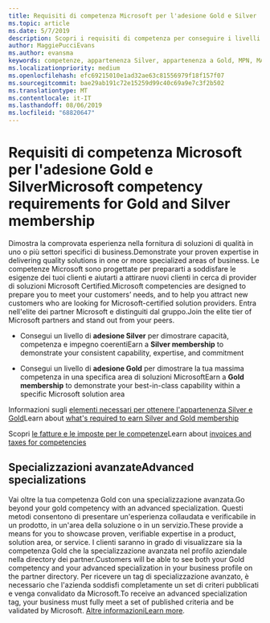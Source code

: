 ```yaml
---
title: Requisiti di competenza Microsoft per l'adesione Gold e Silver | Centro per i partner
ms.topic: article
ms.date: 5/7/2019
description: Scopri i requisiti di competenza per conseguire i livelli di adesione Gold e Silver.
author: MaggiePucciEvans
ms.author: evansma
keywords: competenze, appartenenza Silver, appartenenza a Gold, MPN, MAPS, competenza, Microsoft Partner Network, appartenenza alla rete, specializzazioni avanzate
ms.localizationpriority: medium
ms.openlocfilehash: efc69215010e1ad32ae63c81556979f18f157f07
ms.sourcegitcommit: bae29ab191c72e15259d99c40c69a9e7c3f2b502
ms.translationtype: MT
ms.contentlocale: it-IT
ms.lasthandoff: 08/06/2019
ms.locfileid: "68820647"
---
```

# <a name="microsoft-competency-requirements-for-gold-and-silver-membership"></a><span data-ttu-id="2dfee-104">Requisiti di competenza Microsoft per l'adesione Gold e Silver</span><span class="sxs-lookup"><span data-stu-id="2dfee-104">Microsoft competency requirements for Gold and Silver membership</span></span>


<span data-ttu-id="2dfee-105">Dimostra la comprovata esperienza nella fornitura di soluzioni di qualità in uno o più settori specifici di business.</span><span class="sxs-lookup"><span data-stu-id="2dfee-105">Demonstrate your proven expertise in delivering quality solutions in one or more specialized areas of business.</span></span> <span data-ttu-id="2dfee-106">Le competenze Microsoft sono progettate per prepararti a soddisfare le esigenze dei tuoi clienti e aiutarti a attirare nuovi clienti in cerca di provider di soluzioni Microsoft Certified.</span><span class="sxs-lookup"><span data-stu-id="2dfee-106">Microsoft competencies are designed to prepare you to meet your customers’ needs, and to help you attract new customers who are looking for Microsoft-certified solution providers.</span></span> <span data-ttu-id="2dfee-107">Entra nell'elite dei partner Microsoft e distinguiti dal gruppo.</span><span class="sxs-lookup"><span data-stu-id="2dfee-107">Join the elite tier of Microsoft partners and stand out from your peers.</span></span>

- <span data-ttu-id="2dfee-108">Consegui un livello di **adesione Silver** per dimostrare capacità, competenza e impegno coerenti</span><span class="sxs-lookup"><span data-stu-id="2dfee-108">Earn a **Silver membership** to demonstrate your consistent capability, expertise, and commitment</span></span>

- <span data-ttu-id="2dfee-109">Consegui un livello di **adesione Gold** per dimostrare la tua massima competenza in una specifica area di soluzioni Microsoft</span><span class="sxs-lookup"><span data-stu-id="2dfee-109">Earn a **Gold membership** to demonstrate your best-in-class capability within a specific Microsoft solution area</span></span>

<span data-ttu-id="2dfee-110">Informazioni sugli [elementi necessari per ottenere l'appartenenza Silver e Gold](https://partner.microsoft.com/membership/competencies)</span><span class="sxs-lookup"><span data-stu-id="2dfee-110">Learn about [what's required to earn Silver and Gold membership](https://partner.microsoft.com/membership/competencies)</span></span>

<span data-ttu-id="2dfee-111">Scopri [le fatture e le imposte per le competenze](mpn-view-print-maps-invoice.md)</span><span class="sxs-lookup"><span data-stu-id="2dfee-111">Learn about [invoices and taxes for competencies](mpn-view-print-maps-invoice.md)</span></span>

## <a name="advanced-specializations"></a><span data-ttu-id="2dfee-112">Specializzazioni avanzate</span><span class="sxs-lookup"><span data-stu-id="2dfee-112">Advanced specializations</span></span>

<span data-ttu-id="2dfee-113">Vai oltre la tua competenza Gold con una specializzazione avanzata.</span><span class="sxs-lookup"><span data-stu-id="2dfee-113">Go beyond your gold competency with an advanced specialization.</span></span> <span data-ttu-id="2dfee-114">Questi metodi consentono di presentare un'esperienza collaudata e verificabile in un prodotto, in un'area della soluzione o in un servizio.</span><span class="sxs-lookup"><span data-stu-id="2dfee-114">These provide a means for you to showcase proven, verifiable expertise in a product, solution area, or service.</span></span> <span data-ttu-id="2dfee-115">I clienti saranno in grado di visualizzare sia la competenza Gold che la specializzazione avanzata nel profilo aziendale nella directory dei partner.</span><span class="sxs-lookup"><span data-stu-id="2dfee-115">Customers will be able to see both your Gold competency and your advanced specialization in your business profile on the partner directory.</span></span> <span data-ttu-id="2dfee-116">Per ricevere un tag di specializzazione avanzato, è necessario che l'azienda soddisfi completamente un set di criteri pubblicati e venga convalidato da Microsoft.</span><span class="sxs-lookup"><span data-stu-id="2dfee-116">To receive an advanced specialization tag, your business must fully meet a set of published criteria and be validated by Microsoft.</span></span> <span data-ttu-id="2dfee-117">[Altre informazioni](https://partner.microsoft.com/membership/competencies#tab-content-2)</span><span class="sxs-lookup"><span data-stu-id="2dfee-117">[Learn more](https://partner.microsoft.com/membership/competencies#tab-content-2).</span></span> 